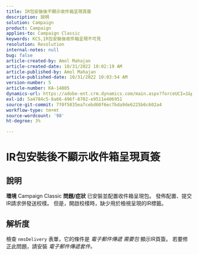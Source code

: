 ```yaml
---
title: IR包安裝後不顯示收件箱呈現頁簽
description: 說明
solution: Campaign
product: Campaign
applies-to: Campaign Classic
keywords: KCS,IR包安裝後收件箱呈現不可見
resolution: Resolution
internal-notes: null
bug: false
article-created-by: Amol Mahajan
article-created-date: 10/31/2022 10:02:19 AM
article-published-by: Amol Mahajan
article-published-date: 10/31/2022 10:03:54 AM
version-number: 5
article-number: KA-14805
dynamics-url: https://adobe-ent.crm.dynamics.com/main.aspx?forceUCI=1&pagetype=entityrecord&etn=knowledgearticle&id=81ef1618-0359-ed11-9561-6045bd006079
exl-id: 5a4784c5-8a66-496f-8702-e9511e406951
source-git-commit: 7f0f5035ea7cebd60f6ec7bda9de6225b6c602a4
workflow-type: tm+mt
source-wordcount: '98'
ht-degree: 3%

---
```


# IR包安裝後不顯示收件箱呈現頁簽

## 說明

<b>環境</b>
Campaign Classic
<b>問題/症狀</b>
已安裝並配置收件箱呈現包。 發佈配置、提交IR請求併發送校樣。 但是，開啟校樣時，缺少用於檢視呈現的IR標籤。


## 解析度


檢查 `nmsDelivery` 表單，它的條件是 *電子郵件傳遞* *需要包* 顯示IR頁簽。 若要修正此問題，請安裝 *電子郵件傳遞套件。*
